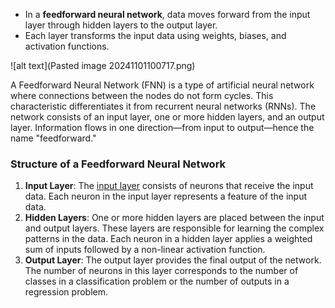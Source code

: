 
- In a **feedforward neural network**, data moves forward from the input layer through hidden layers to the output layer.
- Each layer transforms the input data using weights, biases, and activation functions.

![alt text](Pasted image 20241101100717.png)


A Feedforward Neural Network (FNN) is a type of artificial neural network where connections between the nodes do not form cycles. This characteristic differentiates it from recurrent neural networks (RNNs). The network consists of an input layer, one or more hidden layers, and an output layer. Information flows in one direction—from input to output—hence the name "feedforward."

### Structure of a Feedforward Neural Network

1. ****Input Layer****: The [input layer](https://www.geeksforgeeks.org/keras-input-layer/) consists of neurons that receive the input data. Each neuron in the input layer represents a feature of the input data.
2. ****Hidden Layers****: One or more hidden layers are placed between the input and output layers. These layers are responsible for learning the complex patterns in the data. Each neuron in a hidden layer applies a weighted sum of inputs followed by a non-linear activation function.
3. ****Output Layer****: The output layer provides the final output of the network. The number of neurons in this layer corresponds to the number of classes in a classification problem or the number of outputs in a regression problem.